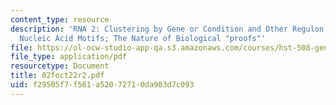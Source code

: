 ```yaml
---
content_type: resource
description: 'RNA 2: Clustering by Gene or Condition and Other Regulon Data Sources
  Nucleic Acid Motifs; The Nature of Biological "proofs"'
file: https://ol-ocw-studio-app-qa.s3.amazonaws.com/courses/hst-508-genomics-and-computational-biology-fall-2002/f29505f7f561a52072710da903d7c093_02foct22r2.pdf
file_type: application/pdf
resourcetype: Document
title: 02foct22r2.pdf
uid: f29505f7-f561-a520-7271-0da903d7c093
---
```

